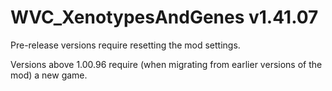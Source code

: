 # WVC_XenotypesAndGenes v1.41.07
 
Pre-release versions require resetting the mod settings.

Versions above 1.00.96 require (when migrating from earlier versions of the mod) a new game.